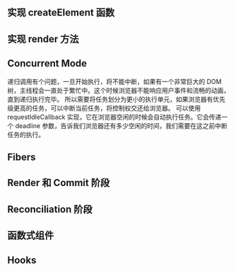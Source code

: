 ## 实现 createElement 函数

## 实现 render 方法

## Concurrent Mode

递归调用有个问题，一旦开始执行，将不能中断，如果有一个非常巨大的 DOM 树，主线程会一直处于繁忙中。这个时候浏览器不能响应用户事件和流畅的动画，直到递归执行完毕。
所以需要将任务划分为更小的执行单元，如果浏览器有优先级更高的任务，可以中断当前任务，将控制权交还给浏览器。
可以使用 requestIdleCallback 实现，它在浏览器空闲的时候会自动执行任务。它会传递一个 deadline 参数，告诉我们浏览器还有多少空闲的时间，我们需要在这之前中断任务的执行。

## Fibers

## Render 和 Commit 阶段

## Reconciliation 阶段

## 函数式组件

## Hooks
